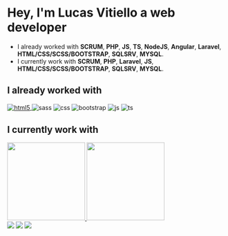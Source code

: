 # Hey, I'm Lucas Vitiello a web developer

- I already worked with <strong>SCRUM</strong>, <strong>PHP</strong>, <strong>JS</strong>, <strong>TS</strong>, <strong>NodeJS</strong>, <strong>Angular</strong>, <strong>Laravel</strong>, <strong>HTML/CSS/SCSS/BOOTSTRAP</strong>, <strong>SQLSRV</strong>, <strong>MYSQL</strong>.
- I currently work with <strong>SCRUM</strong>, <strong>PHP</strong>, <strong>Laravel</strong>, <strong>JS</strong>, <strong>HTML/CSS/SCSS/BOOTSTRAP</strong>, <strong>SQLSRV</strong>, <strong>MYSQL</strong>.

## I already worked with

<div style="display: inline_block">
  <a 
    href="https://www.w3schools.com/html/" 
    target="_blank"><img 
    align="center" 
    alt="html5" 
    src="https://img.shields.io/badge/HTML5-E34F26?style=for-the-badge&logo=html5&logoColor=white" />
  </a>
  <img align="center" alt="sass" src="https://img.shields.io/badge/Sass-563D7C?style=for-the-badge&logo=sass&logoColor=white"/>
  <img align="center" alt="css" src="https://img.shields.io/badge/CSS3-1572B6?style=for-the-badge&logo=css3&logoColor=white" />
  <img align="center" alt="bootstrap" src="https://img.shields.io/badge/Bootstrap-563D7C?style=for-the-badge&logo=bootstrap&logoColor=white" />
  <img align="center" alt="js" src="https://img.shields.io/badge/JavaScript-F7DF1E?style=for-the-badge&logo=javascript&logoColor=black" />
  <img align="center" alt="ts" src="https://img.shields.io/badge/TypeScript-007ACC?style=for-the-badge&logo=typescript&logoColor=white" />  
</div>

## I currently work with 



<div>
  <a href="https://github.com/vitielloL"/>
  <img height="180em" src="https://github-readme-stats.vercel.app/api?username=VitielloL&show_owner=true&show_icons=true&theme=github_dark&include_all_commits=true&count_private=true"/>
  <img height="180em" src="https://github-readme-stats.vercel.app/api/top-langs/?username=VitielloL&layout=compact&langs_count=16&theme=github_dark"/>
</div>

<div>
  <a href="https://www.linkedin.com/in/lucas-vitiello-4b94b4172/" target="_blank" rel="noopener" ><img src="https://img.shields.io/badge/LinkedIn-0077B5?style=for-the-badge&logo=linkedin&logoColor=white"></a>
  <a href="mailto:lucasvitiello@gmail.com"><img src="https://img.shields.io/badge/Gmail-D14836?style=for-the-badge&logo=gmail&logoColor=white" target-"_blank"></a>
  <a href="https://www.instagram.com/vitiellolucas/" target="_blank" rel="noopener" > <img src="https://img.shields.io/badge/Instagram-E4405F?style=for-the-badge&logo=instagram&logoColor=white"></a>
</div>


<!-- 
php
[ok]js
[ok]ts
node js
angular
laravel
[ok]html
[ok]css
scss
bootstrap
sqlsrv
mysql
scrum 
-->